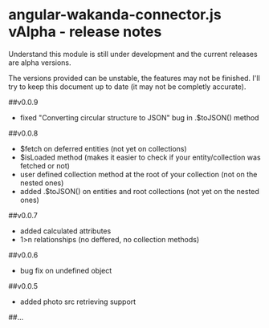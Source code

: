 angular-wakanda-connector.js vAlpha - release notes
===================================================

Understand this module is still under development and the current releases are alpha versions.

The versions provided can be unstable, the features may not be finished. I'll try to keep this document up to date (it may not be completly accurate).

##v0.0.9
* fixed "Converting circular structure to JSON" bug in .$toJSON() method

##v0.0.8
* $fetch on deferred entities (not yet on collections)
* $isLoaded method (makes it easier to check if your entity/collection was fetched or not)
* user defined collection method at the root of your collection (not on the nested ones)
* added .$toJSON() on entities and root collections (not yet on the nested ones)

##v0.0.7
* added calculated attributes
* 1>n relationships (no deffered, no collection methods)

##v0.0.6
* bug fix on undefined object

##v0.0.5
* added photo src retrieving support

##...
